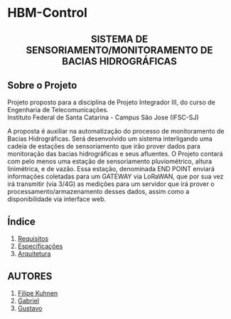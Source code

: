 <!-- PROJECT LOGO -->
<br />
<p> 
  <h1>HBM-Control</h1>
</p>
<p align="center">
  <h2 align="center">SISTEMA DE SENSORIAMENTO/MONITORAMENTO DE BACIAS HIDROGRÁFICAS</h3>
</p>

<!-- ABOUT THE PROJECT -->
## Sobre o Projeto



Projeto proposto para a disciplina de Projeto Integrador III, do curso de Engenharia de Telecomunicações.\
Instituto Federal de Santa Catarina - Campus São Jose (IFSC-SJ)

A proposta é auxiliar na automatização do processo de monitoramento de Bacias Hidrográficas.
Será desenvolvido um sistema interligando uma cadeia de estações de sensoriamento que irão
prover dados para monitoração das bacias hidrográficas e seus afluentes.
O Projeto contará com pelo menos uma estação de sensoriamento pluviométrico, altura linimétrica,
e de vazão. Essa estação, denominada END POINT enviará informações coletadas para um
GATEWAY via LoRaWAN, que por sua vez irá transmitir (via 3/4G) as medições para um servidor
que irá prover o processamento/armazenamento desses dados, assim como a disponibilidade via
interface web.


<!-- ÍNDICE -->
## Índice
1. [Requisitos](/Doumentos/requisitos.md)
2. [Especificações](/Doumentos/especificacoes.md)
3. [Arquitetura](https://github.com/HBM-Control/HBM-Control/blob/main/Doumentos/ARQUITETURA_SISTEMA_TOP_LEVEL.jpg)


<!-- AUTORES -->
## AUTORES
1. [Filipe Kuhnen](https://github.com/filipekuhnen)  
2. [Gabriel](https://github.com/gabrielwg)
3. [Gustavo](https://github.com/gugon)

